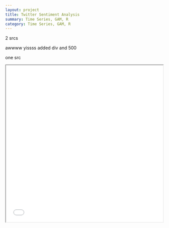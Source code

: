```yaml
---
layout: project
title: Twitter Sentiment Analysis
summary: Time Series, GAM, R 
category: Time Series, GAM, R
---
```


2 srcs

awwww yissss
added div and 500

one src
<div align="center">
<iframe
    width="500"
    height="500"
    src="../files/la-minority-covid.html"
    src="https://flapjackstan.github.io/files/la-minority-covid.html"
    frameborder="1px"
    allowfullscreen
></iframe>
</div>

